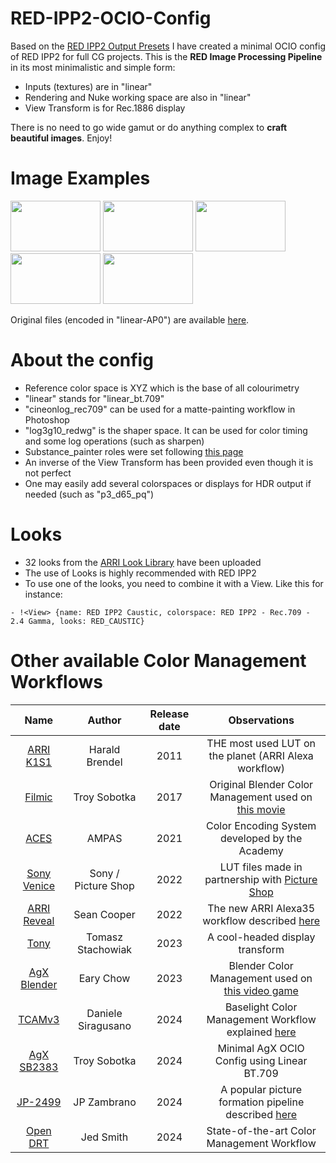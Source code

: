 # RED-IPP2-OCIO-Config
Based on the [RED IPP2 Output Presets](https://www.red.com/download/ipp2-output-presets) I have created a minimal OCIO config of RED IPP2 for full CG projects. This is the **RED Image Processing Pipeline** in its most minimalistic and simple form:
* Inputs (textures) are in "linear"
* Rendering and Nuke working space are also in "linear"
* View Transform is for Rec.1886 display

There is no need to go wide gamut or do anything complex to **craft beautiful images**. Enjoy!

# Image Examples
<p>
    <img ![hue_sweep_openDRT_0_3_5] width="144" height="81" src="https://github.com/user-attachments/assets/0dfa6ad7-d4db-416e-bc92-fede1a4cd9f4" >  
    <img ![photographic_scene_openDRT_0_3_5] width="144" height="81" src="(https://github.com/user-attachments/assets/dcbbc96d-cd71-4daf-a802-fa270cc8cad0" >
    <img ![light_sabers_openDRT_0_3_5] width="144" height="81" src="https://github.com/user-attachments/assets/af99c0f8-8cef-42a2-a9cc-0aa22d00fe7d" >
    <img ![lego_sailors_openDRT_0_3_5] width="144" height="81" src="https://github.com/user-attachments/assets/7caeb8ab-23cf-4206-a889-87255b1afed0" >
    <img ![louise_concert_openDRT_0_3_5] width="144" height="81" src="https://github.com/user-attachments/assets/06f2dc8a-0ad2-40b1-9785-266ec69c8f51" >
</p>

Original files (encoded in "linear-AP0") are available [here](https://www.dropbox.com/scl/fo/fhzx0bcwcjylek1oz7kjc/ACGfmi0EHeufVOQPZLvvk7w?rlkey=53cp61955hbns8x46j6cf8k55&e=1&dl=0).

# About the config
* Reference color space is XYZ which is the base of all colourimetry
* "linear" stands for "linear_bt.709"
* "cineonlog_rec709" can be used for a matte-painting workflow in Photoshop
* "log3g10_redwg" is the shaper space. It can be used for color timing and some log operations (such as sharpen)
* Substance_painter roles were set following [this page](https://mrlixm.github.io/blog/substance-painter-color-management/)
* An inverse of the View Transform has been provided even though it is not perfect
* One may easily add several colorspaces or displays for HDR output if needed (such as "p3_d65_pq")

# Looks
* 32 looks from the [ARRI Look Library](https://www.red.com/download/red-creative-lut-kit) have been uploaded
* The use of Looks is highly recommended with RED IPP2
* To use one of the looks, you need to combine it with a View. Like this for instance:

```- !<View> {name: RED IPP2 Caustic, colorspace: RED IPP2 - Rec.709 - 2.4 Gamma, looks: RED_CAUSTIC}```

# Other available Color Management Workflows
| Name                                                                                             | Author               | Release date |              Observations                             |
|:---:                                                                                             |         :---:        |      :---:   |                 :---:                                 |
| [ARRI K1S1](https://www.arri.com/en/learn-help/learn-help-camera-system/tools/lut-generator)     | Harald Brendel       | 2011         | THE most used LUT on the planet (ARRI Alexa workflow) |
| [Filmic](https://github.com/sobotka/filmic-blender)                                              | Troy Sobotka         | 2017         | Original Blender Color Management used on [this movie](https://www.youtube.com/watch?v=uf3ALGKgpGU) |
| [ACES](https://github.com/AcademySoftwareFoundation/OpenColorIO-Config-ACES/releases)            | AMPAS                | 2021         | Color Encoding System developed by the Academy |
| [Sony Venice](https://sonycine.com/resources/luts/)                                              | Sony / Picture Shop  | 2022         | LUT files made in partnership with [Picture Shop](https://www.pictureshop.com/) |
| [ARRI Reveal](https://www.arri.com/en/learn-help/learn-help-camera-system/tools/lut-generator)   | Sean Cooper          | 2022         | The new ARRI Alexa35 workflow described [here](https://www.youtube.com/watch?v=s_RXjVeC_7s) |
| [Tony](https://github.com/h3r2tic/tony-mc-mapface)                                     | Tomasz Stachowiak    | 2023         | A cool-headed display transform |
| [AgX Blender](https://github.com/EaryChow/AgX)                                                   | Eary Chow            | 2023         | Blender Color Management used on [this video game](https://www.youtube.com/watch?v=mVjBRZqajYY) |
| [TCAMv3](https://www.filmlight.ltd.uk/support/customer-login/colourspaces/colourspaces.php)      | Daniele Siragusano   | 2024         | Baselight Color Management Workflow explained [here](https://youtu.be/DL4n6LErMbw?t=325) |
| [AgX SB2383](https://github.com/sobotka/SB2383-Configuration)                                    | Troy Sobotka         | 2024         | Minimal AgX OCIO Config using Linear BT.709 |
| [JP-2499](https://github.com/jedypod/JP2499)                                                     | JP Zambrano          | 2024         | A popular picture formation pipeline described [here](https://www.liftgammagain.com/forum/index.php?threads/2499-drt-an-alternative-picture-formation-pipeline.18639/) |
| [Open DRT](https://github.com/jedypod/open-display-transform)                                    | Jed Smith            | 2024         | State-of-the-art Color Management Workflow |
